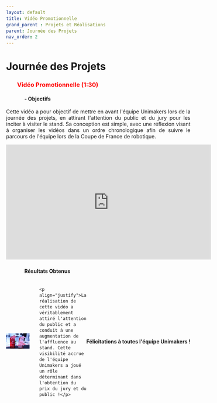 ```yaml
---
layout: default
title: Vidéo Promotionnelle
grand_parent : Projets et Réalisations
parent: Journée des Projets
nav_order: 2
---
```


<h1><strong>Journée des Projets</strong></h1>

<h3 style="margin-left: 30px; color: red;">Vidéo Promotionnelle (1:30) </h3>

<h4 style="margin-left: 50px;">- Objectifs </h4>

<p align="justify">Cette vidéo a pour objectif de mettre en avant l'équipe Unimakers lors de la journée des projets, en attirant l'attention du public et du jury pour les inciter à visiter le stand. Sa conception est simple, avec une réflexion visant à organiser les vidéos dans un ordre chronologique afin de suivre le parcours de l'équipe lors de la Coupe de France de robotique.<p>

<div style="text-align: center;">
  <iframe width="560" height="315" src="https://www.youtube.com/embed/7D-iiri6Bs4" title="YouTube video player" frameborder="0" allow="accelerometer; autoplay; clipboard-write; encrypted-media; gyroscope; picture-in-picture" allowfullscreen></iframe>
</div>

<h4 style="margin-left: 50px;">Résultats Obtenus</h4>

<div style="display: flex; justify-content: center; align-items: center;">
    <div style="flex: 1; margin-right: 10px;">
        <img src="../../../images/IMG_6795.jpg" alt="Images des prix" style="width: 90%; height: auto;">
    </div>
    <div style="flex: 1; margin-left: 10px;">

    <p align="justify">La réalisation de cette vidéo a véritablement attiré l'attention du public et a conduit à une augmentation de l'affluence au stand. Cette visibilité accrue de l'équipe Unimakers a joué un rôle déterminant dans l'obtention du prix du jury et du public !</p>

</div>

<br>

<p align="center"><strong>Félicitations à toutes l'équipe Unimakers !</strong></p>
